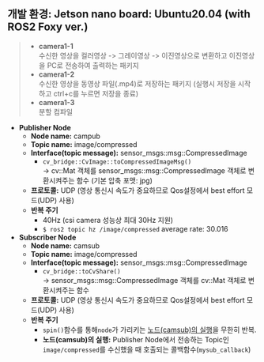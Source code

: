 ## 개발 환경: Jetson nano board: Ubuntu20.04 (with ROS2 Foxy ver.)

> - **camera1-1**   
> 수신한 영상을 컬러영상 -> 그레이영상 -> 이진영상으로 변환하고 이진영상을 PC로 전송하여 출력하는 패키지
> - **camera1-2**   
> 수신한 영상을 동영상 파일(.mp4)로 저장하는 패키지 (실행시 저장을 시작하고 ctrl+c를 누르면 저장을 종료)
> - **camera1-3**   
> 분할 컴파일

- **Publisher Node**
  - **Node name:** campub
  - **Topic name:** image/compressed
  - **Interface(topic message):** sensor_msgs::msg::CompressedImage
    - ``cv_bridge::CvImage::toCompressedImageMsg()``   
      -> cv::Mat 객체를 sensor_msgs::msg::CompressedImage 객체로 변환시켜주는 함수 (기본 압축 포맷: jpg)
  - **프로토콜:** UDP (영상 통신시 속도가 중요하므로 Qos설정에서 best effort 모드(UDP) 사용)
  - **반복 주기**
    - 40Hz (csi camera 성능상 최대 30Hz 지원)   
    - ``$ ros2 topic hz /image/compressed`` average rate: 30.016
- **Subscriber Node**
  - **Node name:** camsub
  - **Topic name:** image/compressed
  - **Interface(topic message):** sensor_msgs::msg::CompressedImage
    - ``cv_bridge::toCvShare()``   
      -> sensor_msgs::msg::CompressedImage 객체를 cv::Mat 객체로 변환시켜주는 함수
  - **프로토콜:** UDP (영상 통신시 속도가 중요하므로 Qos설정에서 best effort 모드(UDP) 사용)
  - **반복 주기**
    - ``spin()``함수를 통해``node``가 가리키는 <ins>노드(camsub)의 실행</ins>을 무한히 반복.
    - **노드(camsub)의 실행:** Publisher Node에서 전송하는 Topic인 ``image/compressed``를 수신했을 때 호출되는 콜백함수(``mysub_callback``)
   
